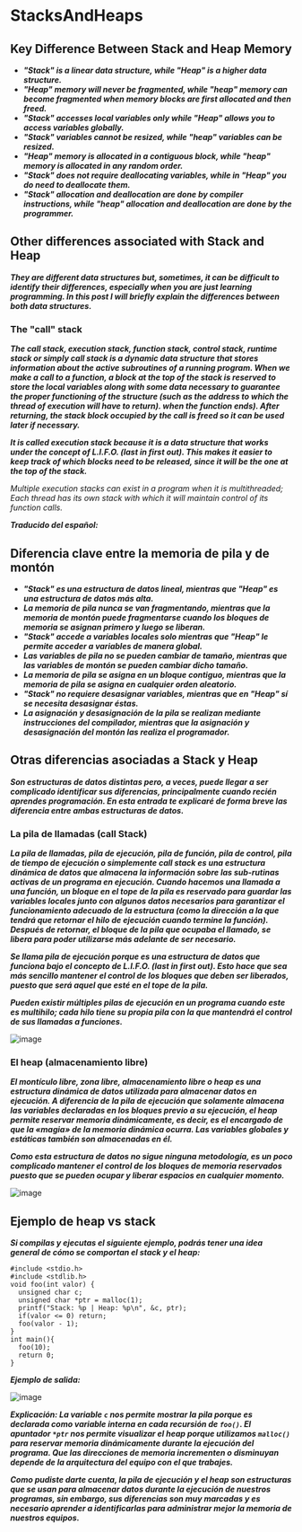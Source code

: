 # StacksAndHeaps

## Key Difference Between Stack and Heap Memory

- **_"Stack" is a linear data structure, while "Heap" is a higher data structure._**
- **_"Heap" memory will never be fragmented, while "heap" memory can become fragmented when memory blocks are first allocated and then freed._**
- **_"Stack" accesses local variables only while "Heap" allows you to access variables globally._**
- **_"Stack" variables cannot be resized, while "heap" variables can be resized._**
- **_"Heap" memory is allocated in a contiguous block, while "heap" memory is allocated in any random order._**
- **_"Stack" does not require deallocating variables, while in "Heap" you do need to deallocate them._**
- **_"Stack" allocation and deallocation are done by compiler instructions, while "heap" allocation and deallocation are done by the programmer._**

## Other differences associated with Stack and Heap

**_They are different data structures but, sometimes, it can be difficult to identify their differences, especially when you are just learning programming. In this post I will briefly explain the differences between both data structures._**

### The "call" stack

**_The call stack, execution stack, function stack, control stack, runtime stack or simply call stack is a dynamic data structure that stores information about the active subroutines of a running program. When we make a call to a function, a block at the top of the stack is reserved to store the local variables along with some data necessary to guarantee the proper functioning of the structure (such as the address to which the thread of execution will have to return). when the function ends). After returning, the stack block occupied by the call is freed so it can be used later if necessary._**

**_It is called execution stack because it is a data structure that works under the concept of L.I.F.O. (last in first out). This makes it easier to keep track of which blocks need to be released, since it will be the one at the top of the stack._**

_Multiple execution stacks can exist in a program when it is multithreaded; Each thread has its own stack with which it will maintain control of its function calls._

**_Traducido del español:_**

## Diferencia clave entre la memoria de pila y de montón

- **_"Stack" es una estructura de datos lineal, mientras que "Heap" es una estructura de datos más alta._**
- **_La memoria de pila nunca se van fragmentando, mientras que la memoria de montón puede fragmentarse cuando los bloques de memoria se asignan primero y luego se liberan._**
- **_"Stack" accede a variables locales solo mientras que "Heap" le permite acceder a variables de manera global._**
- **_Las variables de pila no se pueden cambiar de tamaño, mientras que las variables de montón se pueden cambiar dicho tamaño._**
- **_La memoria de pila se asigna en un bloque contiguo, mientras que la memoria de pila se asigna en cualquier orden aleatorio._**
- **_"Stack" no requiere desasignar variables, mientras que en "Heap" sí se necesita desasignar éstas._**
- **_La asignación y desasignación de la pila se realizan mediante instrucciones del compilador, mientras que la asignación y desasignación del montón las realiza el programador._**

## Otras diferencias asociadas a Stack y Heap

**_Son estructuras de datos distintas pero, a veces, puede llegar a ser complicado identificar sus diferencias, principalmente cuando recién aprendes programación. En esta entrada te explicaré de forma breve las diferencia entre ambas estructuras de datos._**

### La pila de llamadas (call Stack)

**_La pila de llamadas, pila de ejecución, pila de función, pila de control, pila de tiempo de ejecución o simplemente call stack es una estructura dinámica de datos que almacena la información sobre las sub-rutinas activas de un programa en ejecución. Cuando hacemos una llamada a una función, un bloque en el tope de la pila es reservado para guardar las variables locales junto con algunos datos necesarios para garantizar el funcionamiento adecuado de la estructura (como la dirección a la que tendrá que retornar el hilo de ejecución cuando termine la función). Después de retornar, el bloque de la pila que ocupaba el llamado, se libera para poder utilizarse más adelante de ser necesario._**

**_Se llama pila de ejecución porque es una estructura de datos que funciona bajo el concepto de L.I.F.O. (last in first out). Esto hace que sea más sencillo mantener el control de los bloques que deben ser liberados, puesto que será aquel que esté en el tope de la pila._**

**_Pueden existir múltiples pilas de ejecución en un programa cuando este es multihilo; cada hilo tiene su propia pila con la que mantendrá el control de sus llamadas a funciones._**

![image](https://github.com/Autinfit/StacksAndHeaps/assets/155406623/40786d04-df4c-40cb-b740-30586e0d339a)

### El heap (almacenamiento libre)

**_El montículo libre, zona libre, almacenamiento libre o heap es una estructura dinámica de datos utilizada para almacenar datos en ejecución. A diferencia de la pila de ejecución que solamente almacena las variables declaradas en los bloques previo a su ejecución, el heap permite reservar memoria dinámicamente, es decir, es el encargado de que la «magia» de la memoria dinámica ocurra. Las variables globales y estáticas también son almacenadas en él._**

**_Como esta estructura de datos no sigue ninguna metodología, es un poco complicado mantener el control de los bloques de memoria reservados puesto que se pueden ocupar y liberar espacios en cualquier momento._**

![image](https://github.com/Autinfit/StacksAndHeaps/assets/155406623/6180a7d5-4014-4d91-a43b-49f597ff3f76)

## Ejemplo de heap vs stack

**_Si compilas y ejecutas el siguiente ejemplo, podrás tener una idea general de cómo se comportan el stack y el heap:_**

```
#include <stdio.h>
#include <stdlib.h>
void foo(int valor) {
  unsigned char c;
  unsigned char *ptr = malloc(1);
  printf("Stack: %p | Heap: %p\n", &c, ptr);
  if(valor <= 0) return;
  foo(valor - 1);
}
int main(){
  foo(10);
  return 0;
}
```
**_Ejemplo de salida:_**

![image](https://github.com/Autinfit/StacksAndHeaps/assets/155406623/c2e28004-b9d3-4594-8093-2dc999c02308)

**_Explicación: La variable ```c``` nos permite mostrar la pila porque es declarada como variable interna en cada recursión de ```foo()```. El apuntador ```*ptr``` nos permite visualizar el heap porque utilizamos ```malloc()``` para reservar memoria dinámicamente durante la ejecución del programa. Que las direcciones de memoria incrementen o disminuyan depende de la arquitectura del equipo con el que trabajes._**

**_Como pudiste darte cuenta, la pila de ejecución y el heap son estructuras que se usan para almacenar datos durante la ejecución de nuestros programas, sin embargo, sus diferencias son muy marcadas y es necesario aprender a identificarlas para administrar mejor la memoria de nuestros equipos._**
